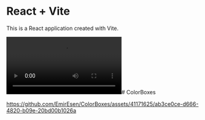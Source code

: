 # React + Vite

This is a React application created with Vite.

<video controls src="src/assets/Screen Recording 2024-06-21 at 12.26.28.mp4" title="Title"></video># ColorBoxes


https://github.com/EmirEsen/ColorBoxes/assets/41171625/ab3ce0ce-d666-4820-b09e-20bd00b1026a

